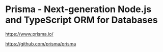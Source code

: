 # Prisma - Next-generation Node.js and TypeScript ORM for Databases

<https://www.prisma.io/>

<https://github.com/prisma/prisma>
